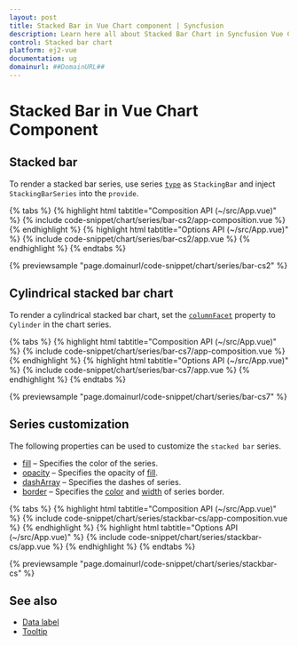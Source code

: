 ```yaml
---
layout: post
title: Stacked Bar in Vue Chart component | Syncfusion
description: Learn here all about Stacked Bar Chart in Syncfusion Vue Chart component of Syncfusion Essential JS 2 and more.
control: Stacked bar chart
platform: ej2-vue
documentation: ug
domainurl: ##DomainURL##
---
```


# Stacked Bar in Vue Chart Component

## Stacked bar

To render a stacked bar series, use series [`type`](https://ej2.syncfusion.com/vue/documentation/api/chart/series/#type) as `StackingBar` and inject `StackingBarSeries` into the `provide`.

{% tabs %}
{% highlight html tabtitle="Composition API (~/src/App.vue)" %}
{% include code-snippet/chart/series/bar-cs2/app-composition.vue %}
{% endhighlight %}
{% highlight html tabtitle="Options API (~/src/App.vue)" %}
{% include code-snippet/chart/series/bar-cs2/app.vue %}
{% endhighlight %}
{% endtabs %}
        
{% previewsample "page.domainurl/code-snippet/chart/series/bar-cs2" %}

## Cylindrical stacked bar chart

To render a cylindrical stacked bar chart, set the [`columnFacet`](https://ej2.syncfusion.com/vue/documentation/api/chart/seriesModel/#columnfacet) property to `Cylinder` in the chart series.

{% tabs %}
{% highlight html tabtitle="Composition API (~/src/App.vue)" %}
{% include code-snippet/chart/series/bar-cs7/app-composition.vue %}
{% endhighlight %}
{% highlight html tabtitle="Options API (~/src/App.vue)" %}
{% include code-snippet/chart/series/bar-cs7/app.vue %}
{% endhighlight %}
{% endtabs %}
        
{% previewsample "page.domainurl/code-snippet/chart/series/bar-cs7" %}

## Series customization

The following properties can be used to customize the `stacked bar` series.

* [fill](https://ej2.syncfusion.com/vue/documentation/api/chart/seriesModel/#fill) – Specifies the color of the series.
* [opacity](https://ej2.syncfusion.com/vue/documentation/api/chart/seriesModel/#opacity) – Specifies the opacity of [fill](https://ej2.syncfusion.com/vue/documentation/api/chart/seriesModel/#fill).
* [dashArray](https://ej2.syncfusion.com/vue/documentation/api/chart/seriesModel/#dasharray) – Specifies the dashes of series.
* [border](https://ej2.syncfusion.com/vue/documentation/api/chart/borderModel/#properties) – Specifies the [color](https://ej2.syncfusion.com/vue/documentation/api/chart/borderModel/#color) and [width](https://ej2.syncfusion.com/vue/documentation/api/chart/borderModel/#width) of series border.

{% tabs %}
{% highlight html tabtitle="Composition API (~/src/App.vue)" %}
{% include code-snippet/chart/series/stackbar-cs/app-composition.vue %}
{% endhighlight %}
{% highlight html tabtitle="Options API (~/src/App.vue)" %}
{% include code-snippet/chart/series/stackbar-cs/app.vue %}
{% endhighlight %}
{% endtabs %}
        
{% previewsample "page.domainurl/code-snippet/chart/series/stackbar-cs" %}

## See also

* [Data label](../data-labels/)
* [Tooltip](../tool-tip/)